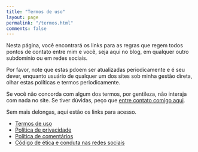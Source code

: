 ```yaml
---
title: "Termos de uso"
layout: page
permalink: "/termos.html"
comments: false
---
```

Nesta página, você encontrará os links para as regras que regem todos pontos de contato entre mim e você, seja aqui no blog, em qualquer outro subdomínio ou em redes sociais.

Por favor, note que estas pdoem ser atualizadas periodicamente e é seu dever, enquanto usuário de qualquer um dos sites sob minha gestão direta, olhar estas políticas e termos periodicamente.

Se você não concorda com algum dos termos, por gentileza, não interaja com nada no site. Se tiver dúvidas, peço que [entre contato comigo aqui][contact].

Sem mais delongas, aqui estão os links para acesso.

* [Termos de uso][termos]
* [Política de privacidade][privacidade]
* [Política de comentários][comentarios]
* [Código de ética e conduta nas redes sociais][etica]





[contact]: {{site.contact}}
[termos]: https://github.com/carvalholeo/carvalholeo.github.io/blob/master/LICENSE
[privacidade]: {{link}}/privacy-policy.html
[comentarios]: {{link}}/comentarios.html
[etica]: {{link}}/etica.html